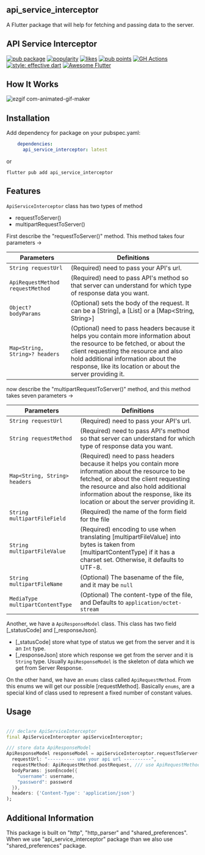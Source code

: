 ## api_service_interceptor

A Flutter package that will help for fetching and passing data to the server.

## API Service Interceptor

[![pub package](https://img.shields.io/pub/v/api_service_interceptor?include_prereleases)](https://pub.dartlang.org/packages/api_service_interceptor)
[![popularity](https://img.shields.io/pub/popularity/api_service_interceptor?logo=dart)](https://pub.dev/packages/api_service_interceptor/score)
[![likes](https://img.shields.io/pub/likes/gapi_service_interceptoret?logo=dart)](https://pub.dev/packages/api_service_interceptor/score)
[![pub points](https://img.shields.io/pub/points/sentry?logo=dart)](https://pub.dev/packages/api_service_interceptor/score)
[![GH Actions](https://github.com/juliuscanute/qr_code_scanner/workflows/dart/badge.svg)](https://github.com/mirzamahmud/api_service_interceptor/actions)
[![style: effective dart](https://img.shields.io/badge/style-effective_dart-40c4ff.svg)](https://pub.dev/packages/effective_dart)
<a href="https://github.com/Solido/awesome-flutter">
<img alt="Awesome Flutter" src="https://img.shields.io/badge/Awesome-Flutter-blue.svg?longCache=true&style=flat-square" />
</a>

## How It Works

![ezgif com-animated-gif-maker](https://github.com/mirzamahmud/api_service_interceptor/assets/91328350/1b54a07f-8b72-4d80-b662-d5157c955fbe)

## Installation

Add dependency for package on your pubspec.yaml:

```yaml
    dependencies:
      api_service_interceptor: latest
```
or

```shell
flutter pub add api_service_interceptor
```
## Features

`ApiServiceInterceptor` class has two types of method
- requestToServer()
- multipartRequestToServer()

First describe the "requestToServer()" method. This method takes four parameters ->

| Parameters                       | Definitions                                                                                                                                                                                                                                                              |
|----------------------------------|--------------------------------------------------------------------------------------------------------------------------------------------------------------------------------------------------------------------------------------------------------------------------|
| `String requestUrl`              | (Required) need to pass your API's url.                                                                                                                                                                                                                                  |
| `ApiRequestMethod requestMethod` | (Required) need to pass API's method so that server can understand for which type of response data you want.                                                                                                                                                             | 
| `Object? bodyParams`             | (Optional) sets the body of the request. It can be a [String], a [List] or a [Map<String, String>]                                                                                                                                                                       |
| `Map<String, String>? headers`   | (Optional) need to pass headers because it helps you contain more information about the resource to be fetched, or about the client requesting the resource and also hold additional information about the response, like its location or about the server providing it. |

now describe the "multipartRequestToServer()" method, and this method takes seven parameters ->

| Parameters                   | Definitions                                                                                                                                                                                                                                                               
|------------------------------|---------------------------------------------------------------------------------------------------------------------------------------------------------------------------------------------------------------------------------------------------------------------------|
| `String requestUrl`          | (Required) need to pass your API's url.                                                                                                                                                                                                                                   |
| `String requestMethod`       | (Required) need to pass API's method so that server can understand for which type of response data you want.                                                                                                                                                              |
| `Map<String, String> headers` | (Required) need to pass headers because it helps you contain more information about the resource to be fetched, or about the client requesting the resource and also hold additional information about the response, like its location or about the server providing it.  |
| `String multipartFileField`  | (Required) the name of the form field for the file                                                                                                                                                                                                                        |
| `String multipartFileValue`  | (Required) encoding to use when translating [multipartFileValue] into bytes is taken from [multipartContentType] if it has a charset set. Otherwise, it defaults to UTF-8.                                                                                                |
| `String multipartFileName`   | (Optional) The basename of the file, and it may be `null`                                                                                                                                                                                                                 |
| `MediaType multipartContentType`   | (Optional) The content-type of the file, and Defaults to `application/octet-stream`                                                                                                                                                                                                                 |

Another, we have a `ApiResponseModel` class. This class has two field [_statusCode] and [_responseJson]. 
- [_statusCode] store what type of status we get from the server and it is an `Int` type. 
- [_responseJson] store which response we get from the server and it is `String` type.
Usually `ApiResponseModel` is the skeleton of data which we get from Server Response. 

On the other hand, we have an `enums` class called `ApiRequestMethod`. From this enums we will get our possible [requestMethod].
Basically `enums`, are a special kind of class used to represent a fixed number of constant values.

## Usage

```dart

/// declare ApiServiceInterceptor
final ApiServiceInterceptor apiServiceInterceptor;

/// store data ApiResponseModel
ApiResponseModel responseModel = apiServiceInterceptor.requestToServer(
  requestUrl: "---------- use your api url ----------",
  requestMethod: ApiRequestMethod.postRequest, /// use ApiRequestMethod to send request to Server.
  bodyParams: jsonEncode({
    "username": username,
    "password": password
  }),
  headers: {'Content-Type': 'application/json'}
);

```
## Additional Information

This package is built on "http", "http_parser" and "shared_preferences". When we use "api_service_interceptor" package than we also use "shared_preferences" package.
